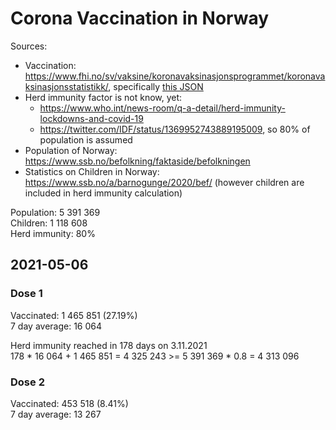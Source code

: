 # Corona Vaccination in Norway

Sources:

- Vaccination: <https://www.fhi.no/sv/vaksine/koronavaksinasjonsprogrammet/koronavaksinasjonsstatistikk/>, specifically [this JSON](https://www.fhi.no/api/chartdata/api/99119)
- Herd immunity factor is not know, yet:
  - <https://www.who.int/news-room/q-a-detail/herd-immunity-lockdowns-and-covid-19>
  - <https://twitter.com/IDF/status/1369952743889195009>, so 80% of population is assumed
- Population of Norway: <https://www.ssb.no/befolkning/faktaside/befolkningen>
- Statistics on Children in Norway: https://www.ssb.no/a/barnogunge/2020/bef/ (however children are included in herd immunity calculation)

Population: 5 391 369  
Children: 1 118 608  
Herd immunity: 80%  

## 2021-05-06

### Dose 1

Vaccinated: 1 465 851 (27.19%)  
7 day average: 16 064

Herd immunity reached in 178 days on 3.11.2021  
178 * 16 064 + 1 465 851 = 4 325 243 >= 5 391 369 * 0.8 = 4 313 096

### Dose 2

Vaccinated: 453 518 (8.41%)  
7 day average: 13 267

